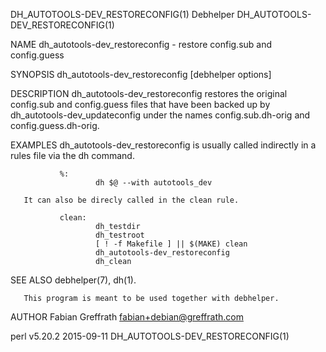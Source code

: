 DH_AUTOTOOLS-DEV_RESTORECONFIG(1)                                    Debhelper                                   DH_AUTOTOOLS-DEV_RESTORECONFIG(1)

NAME
       dh_autotools-dev_restoreconfig - restore config.sub and config.guess

SYNOPSIS
       dh_autotools-dev_restoreconfig [debhelper options]

DESCRIPTION
       dh_autotools-dev_restoreconfig restores the original config.sub and config.guess files that have been backed up by
       dh_autotools-dev_updateconfig under the names config.sub.dh-orig and config.guess.dh-orig.

EXAMPLES
       dh_autotools-dev_restoreconfig is usually called indirectly in a rules file via the dh command.

               %:
                       dh $@ --with autotools_dev

       It can also be direcly called in the clean rule.

               clean:
                       dh_testdir
                       dh_testroot
                       [ ! -f Makefile ] || $(MAKE) clean
                       dh_autotools-dev_restoreconfig
                       dh_clean

SEE ALSO
       debhelper(7), dh(1).

       This program is meant to be used together with debhelper.

AUTHOR
       Fabian Greffrath <fabian+debian@greffrath.com>

perl v5.20.2                                                        2015-09-11                                   DH_AUTOTOOLS-DEV_RESTORECONFIG(1)
